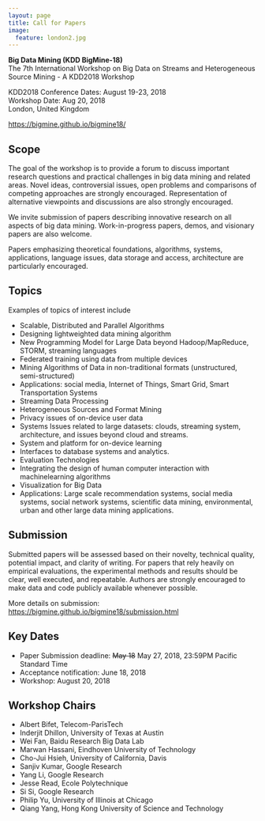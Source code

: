 ```yaml
---
layout: page
title: Call for Papers
image:
  feature: london2.jpg
---
```


**Big Data Mining (KDD BigMine-18)**   
The 7th International Workshop on Big Data on Streams and Heterogeneous Source Mining - A KDD2018 Workshop
   
KDD2018 Conference Dates: August 19-23, 2018  
Workshop Date: Aug 20, 2018  
London, United Kingdom

https://bigmine.github.io/bigmine18/

Scope
-----

The goal of the workshop is to provide a forum to discuss important research questions and practical challenges in big data mining and related areas. Novel ideas, controversial issues, open problems and comparisons of competing approaches are strongly encouraged. Representation of alternative viewpoints and discussions are also strongly encouraged. 

We invite submission of papers describing innovative research on all aspects of big data mining. Work-in-progress papers, demos, and visionary papers are also welcome.

Papers emphasizing theoretical foundations, algorithms, systems, applications, language issues, data storage and access, architecture are particularly encouraged.


Topics
------

Examples of topics of interest include

* Scalable, Distributed and Parallel Algorithms
* Designing light­weighted data mining algorithm
* New Programming Model for Large Data beyond Hadoop/MapReduce, STORM, streaming languages
* Federated training using data from multiple devices
* Mining Algorithms of Data in non-traditional formats (unstructured, semi-structured)
* Applications: social media, Internet of Things, Smart Grid, Smart Transportation Systems
* Streaming Data Processing
* Heterogeneous Sources and Format Mining
* Privacy issues of on-­device user data
* Systems Issues related to large datasets: clouds, streaming system, architecture, and issues beyond cloud and streams.
* System and platform for on­-device learning
* Interfaces to database systems and analytics.
* Evaluation Technologies
* Integrating the design of human ­computer interaction with machinelearning algorithms
* Visualization for Big Data
* Applications: Large scale recommendation systems, social media systems, social network systems, scientific data mining, environmental, urban and other large data mining applications.


Submission
----------

Submitted papers will be assessed based on their novelty, technical quality, potential impact, and clarity of writing. For papers that rely heavily on empirical evaluations, the experimental methods and results should be clear, well executed, and repeatable. Authors are strongly encouraged to make data and code publicly available whenever possible.

More details on submission: https://bigmine.github.io/bigmine18/submission.html

Key Dates
---------
* Paper Submission deadline: ~~May 18~~ May 27, 2018, 23:59PM Pacific Standard Time
* Acceptance notification: June 18, 2018
* Workshop: August 20, 2018

Workshop Chairs
---------------
* Albert Bifet, Telecom-ParisTech
* Inderjit Dhillon, University of Texas at Austin
* Wei Fan, Baidu Research Big Data Lab
* Marwan Hassani, Eindhoven University of Technology
* Cho-Jui Hsieh, University of California, Davis
* Sanjiv Kumar, Google Research
* Yang Li, Google Research
* Jesse Read, Ecole Polytechnique
* Si Si, Google Research
* Philip Yu, University of Illinois at Chicago
* Qiang Yang, Hong Kong University of Science and Technology

